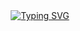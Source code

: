 <div align="center">


  <!-- dynamic typing effect 动态打字效果 -->

  <div align="center">
    <a href="https://blog.sunguoqi.com/">
      <img src="https://readme-typing-svg.demolab.com?font=Fira+Code&pause=1000&width=435&lines=console.log(%22Hello%2C%20World%22);明天是个好日子 &center=true&size=27" alt="Typing SVG" />
    </a>
  </div>





